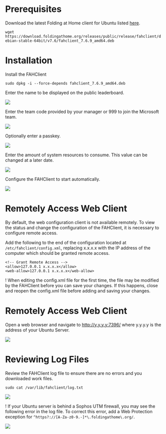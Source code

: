 # Prerequisites

Download the latest Folding at Home client for Ubuntu listed [here](https://foldingathome.org/alternative-downloads/).

```wget https://download.foldingathome.org/releases/public/release/fahclient/debian-stable-64bit/v7.6/fahclient_7.6.9_amd64.deb```

# Installation

Install the FAHClient

```sudo dpkg -i --force-depends fahclient_7.6.9_amd64.deb```

Enter the name to be displayed on the public leaderboard.

![](../img/UbuntuServer/configure-username.png)

Enter the team code provided by your manager or 999 to join the Microsoft team.

![](../img/UbuntuServer/configure-team.png)

Optionally enter a passkey.

![](../img/UbuntuServer/configure-passkey.png)

Enter the amount of system resources to consume. This value can be changed at a later date.

![](../img/UbuntuServer/configure-resources.png)

Configure the FAHClient to start automatically.

![](../img/UbuntuServer/configure-startup.png)

# Remotely Access Web Client

By default, the web configuration client is not available remotely.  To view the status and change the configuration of the FAHClient, it is necessary to configure remote access.

Add the following to the end of the configuration located at ```/etc/fahclient/config.xml```, replacing x.x.x.x with the IP address of the computer which should be granted remote access.

```
<!-- Grant Remote Access -->
<allow>127.0.0.1 x.x.x.x</allow>
<web-allow>127.0.0.1 x.x.x.x</web-allow>
```

! When editing the config.xml file for the first time, the file may be modified by the FAHClient before you can save your changes.  If this happens, close and reopen the config.xml file before adding and saving your changes.

# Remotely Access Web Client

Open a web browser and navigate to http://y.y.y.y:7396/ where y.y.y.y is the address of your Ubuntu Server.

![](../img/UbuntuServer/web-client.png)

# Reviewing Log Files

Review the FAHClient log file to ensure there are no errors and you downloaded work files.

```sudo cat /var/lib/fahclient/log.txt```

![](../img/UbuntuServer/log-file.png)

! If your Ubuntu server is behind a Sophos UTM firewall, you may see the following error in the log file. To correct this error, add a Web Protection exception for ```^https?://[A-Za-z0-9.-]*\.foldingathome\.org/```.

![](../img/UbuntuServer/log-file.png)
